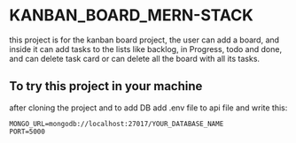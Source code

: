 # KANBAN_BOARD_MERN-STACK
this project is for the kanban board project, the user can add a board, and inside it can add tasks to the lists like backlog, in Progress, todo and done, and can delete task card or can delete all the board with all its tasks.


## To try this project in your machine 

after cloning the project and to add DB add .env file to api file and write this:
```
MONGO_URL=mongodb://localhost:27017/YOUR_DATABASE_NAME
PORT=5000
```
